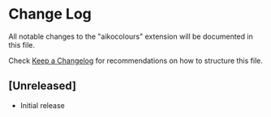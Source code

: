 # Change Log

All notable changes to the "aikocolours" extension will be documented in this file.

Check [Keep a Changelog](http://keepachangelog.com/) for recommendations on how to structure this file.

## [Unreleased]

- Initial release
